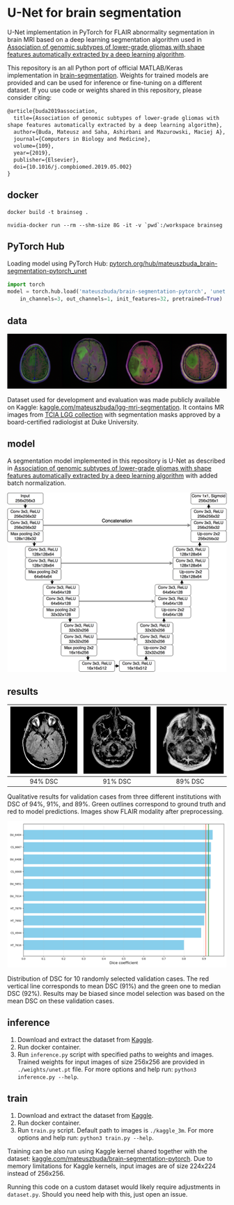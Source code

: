 # U-Net for brain segmentation

U-Net implementation in PyTorch for FLAIR abnormality segmentation in brain MRI based on a deep learning segmentation algorithm used in [Association of genomic subtypes of lower-grade gliomas with shape features automatically extracted by a deep learning algorithm](https://doi.org/10.1016/j.compbiomed.2019.05.002).

This repository is an all Python port of official MATLAB/Keras implementation in [brain-segmentation](https://github.com/mateuszbuda/brain-segmentation).
Weights for trained models are provided and can be used for inference or fine-tuning on a different dataset.
If you use code or weights shared in this repository, please consider citing:

```
@article{buda2019association,
  title={Association of genomic subtypes of lower-grade gliomas with shape features automatically extracted by a deep learning algorithm},
  author={Buda, Mateusz and Saha, Ashirbani and Mazurowski, Maciej A},
  journal={Computers in Biology and Medicine},
  volume={109},
  year={2019},
  publisher={Elsevier},
  doi={10.1016/j.compbiomed.2019.05.002}
}
```

## docker

```
docker build -t brainseg .
```

```
nvidia-docker run --rm --shm-size 8G -it -v `pwd`:/workspace brainseg
```

## PyTorch Hub

Loading model using PyTorch Hub: [pytorch.org/hub/mateuszbuda\_brain-segmentation-pytorch\_unet](https://pytorch.org/hub/mateuszbuda_brain-segmentation-pytorch_unet/)

```python
import torch
model = torch.hub.load('mateuszbuda/brain-segmentation-pytorch', 'unet',
    in_channels=3, out_channels=1, init_features=32, pretrained=True)
```

## data

![dataset](./assets/brain-mri-lgg.png)

Dataset used for development and evaluation was made publicly available on Kaggle: [kaggle.com/mateuszbuda/lgg-mri-segmentation](https://www.kaggle.com/mateuszbuda/lgg-mri-segmentation).
It contains MR images from [TCIA LGG collection](https://wiki.cancerimagingarchive.net/display/Public/TCGA-LGG) with segmentation masks approved by a board-certified radiologist at Duke University.

## model

A segmentation model implemented in this repository is U-Net as described in [Association of genomic subtypes of lower-grade gliomas with shape features automatically extracted by a deep learning algorithm](https://doi.org/10.1016/j.compbiomed.2019.05.002) with added batch normalization.

![unet](./assets/unet.png)

## results

|![TCGA_DU_6404_19850629](./assets/TCGA_DU_6404_19850629.gif)|![TCGA_HT_7879_19981009](./assets/TCGA_HT_7879_19981009.gif)|![TCGA_CS_4944_20010208](./assets/TCGA_CS_4944_20010208.gif)|
|:-------:|:-------:|:-------:|
| 94% DSC | 91% DSC | 89% DSC |

Qualitative results for validation cases from three different institutions with DSC of 94%, 91%, and 89%.
Green outlines correspond to ground truth and red to model predictions.
Images show FLAIR modality after preprocessing. 

![dsc](./assets/dsc.png)

Distribution of DSC for 10 randomly selected validation cases.
The red vertical line corresponds to mean DSC (91%) and the green one to median DSC (92%).
Results may be biased since model selection was based on the mean DSC on these validation cases.

## inference

1. Download and extract the dataset from [Kaggle](https://www.kaggle.com/mateuszbuda/lgg-mri-segmentation).
2. Run docker container.
3. Run `inference.py` script with specified paths to weights and images. Trained weights for input images of size 256x256 are provided in `./weights/unet.pt` file. For more options and help run: `python3 inference.py --help`.

## train

1. Download and extract the dataset from [Kaggle](https://www.kaggle.com/mateuszbuda/lgg-mri-segmentation).
2. Run docker container.
3. Run `train.py` script. Default path to images is `./kaggle_3m`. For more options and help run: `python3 train.py --help`.

Training can be also run using Kaggle kernel shared together with the dataset: [kaggle.com/mateuszbuda/brain-segmentation-pytorch](https://www.kaggle.com/mateuszbuda/brain-segmentation-pytorch).
Due to memory limitations for Kaggle kernels, input images are of size 224x224 instead of 256x256.

Running this code on a custom dataset would likely require adjustments in `dataset.py`.
Should you need help with this, just open an issue.
